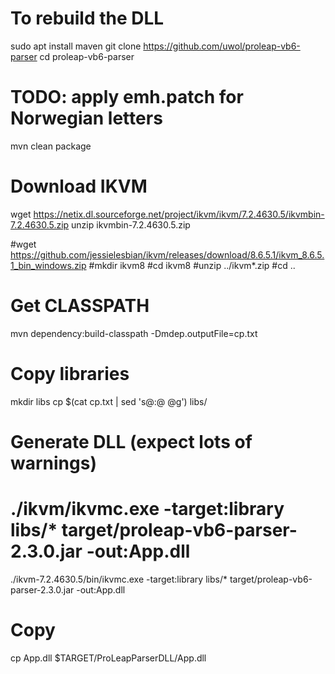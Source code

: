 # To rebuild the DLL
sudo apt install maven
git clone https://github.com/uwol/proleap-vb6-parser
cd proleap-vb6-parser
# TODO: apply emh.patch for Norwegian letters
mvn clean package

# Download IKVM
wget https://netix.dl.sourceforge.net/project/ikvm/ikvm/7.2.4630.5/ikvmbin-7.2.4630.5.zip
unzip ikvmbin-7.2.4630.5.zip

#wget https://github.com/jessielesbian/ikvm/releases/download/8.6.5.1/ikvm_8.6.5.1_bin_windows.zip
#mkdir ikvm8
#cd ikvm8
#unzip ../ikvm*.zip
#cd ..

# Get CLASSPATH
 mvn dependency:build-classpath -Dmdep.outputFile=cp.txt

# Copy libraries
mkdir libs
cp $(cat cp.txt | sed 's@:@ @g') libs/

# Generate DLL (expect lots of warnings)
# ./ikvm/ikvmc.exe -target:library libs/* target/proleap-vb6-parser-2.3.0.jar -out:App.dll
./ikvm-7.2.4630.5/bin/ikvmc.exe -target:library libs/* target/proleap-vb6-parser-2.3.0.jar -out:App.dll

# Copy
cp App.dll $TARGET/ProLeapParserDLL/App.dll
